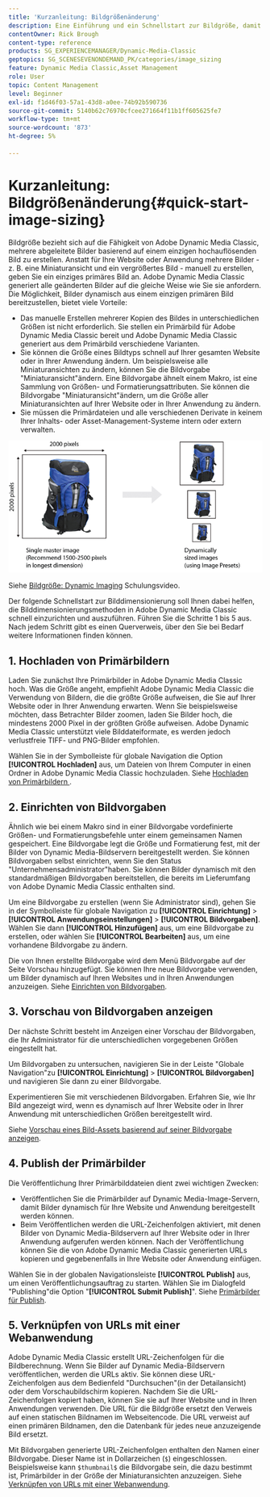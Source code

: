 ```yaml
---
title: 'Kurzanleitung: Bildgrößenänderung'
description: Eine Einführung und ein Schnellstart zur Bildgröße, damit Sie in Adobe Dynamic Media Classic schnell mit den Bildgrößetechniken arbeiten können.
contentOwner: Rick Brough
content-type: reference
products: SG_EXPERIENCEMANAGER/Dynamic-Media-Classic
geptopics: SG_SCENESEVENONDEMAND_PK/categories/image_sizing
feature: Dynamic Media Classic,Asset Management
role: User
topic: Content Management
level: Beginner
exl-id: f1d46f03-57a1-43d8-a0ee-74b92b590736
source-git-commit: 5140b62c76970cfcee271664f11b1ff605625fe7
workflow-type: tm+mt
source-wordcount: '873'
ht-degree: 5%

---
```


# Kurzanleitung: Bildgrößenänderung{#quick-start-image-sizing}

Bildgröße bezieht sich auf die Fähigkeit von Adobe Dynamic Media Classic, mehrere abgeleitete Bilder basierend auf einem einzigen hochauflösenden Bild zu erstellen. Anstatt für Ihre Website oder Anwendung mehrere Bilder - z. B. eine Miniaturansicht und ein vergrößertes Bild - manuell zu erstellen, geben Sie ein einziges primäres Bild an. Adobe Dynamic Media Classic generiert alle geänderten Bilder auf die gleiche Weise wie Sie sie anfordern. Die Möglichkeit, Bilder dynamisch aus einem einzigen primären Bild bereitzustellen, bietet viele Vorteile:

* Das manuelle Erstellen mehrerer Kopien des Bildes in unterschiedlichen Größen ist nicht erforderlich. Sie stellen ein Primärbild für Adobe Dynamic Media Classic bereit und Adobe Dynamic Media Classic generiert aus dem Primärbild verschiedene Varianten.
* Sie können die Größe eines Bildtyps schnell auf Ihrer gesamten Website oder in Ihrer Anwendung ändern. Um beispielsweise alle Miniaturansichten zu ändern, können Sie die Bildvorgabe &quot;Miniaturansicht&quot;ändern. Eine Bildvorgabe ähnelt einem Makro, ist eine Sammlung von Größen- und Formatierungsattributen. Sie können die Bildvorgabe &quot;Miniaturansicht&quot;ändern, um die Größe aller Miniaturansichten auf Ihrer Website oder in Ihrer Anwendung zu ändern.
* Sie müssen die Primärdateien und alle verschiedenen Derivate in keinem Ihrer Inhalts- oder Asset-Management-Systeme intern oder extern verwalten.

![Sie können mehrere abgeleitete Bilder mit unterschiedlicher Größe aus derselben Primärdatei mit hoher Auflösung erstellen.](/help/using/assets/is_derivative_sizes_popup.png)

Siehe [Bildgröße: Dynamic Imaging](https://s7d5.scene7.com/s7viewers/html5/VideoViewer.html?videoserverurl=https://s7d5.scene7.com/is/content/&amp;emailurl=https://s7d5.scene7.com/s7/emailFriend&amp;serverUrl=https://s7d5.scene7.com/is/image/&amp;config=Scene7SharedAssets/Universal_HTML5_Video&amp;contenturl=https://s7d5.scene7.com/skins/&amp;asset=S7tutorials/557_Image%20Sizing_converted%20renamed_Dynamic%20Imaging-AVS) Schulungsvideo.

Der folgende Schnellstart zur Bilddimensionierung soll Ihnen dabei helfen, die Bilddimensionierungsmethoden in Adobe Dynamic Media Classic schnell einzurichten und auszuführen. Führen Sie die Schritte 1 bis 5 aus. Nach jedem Schritt gibt es einen Querverweis, über den Sie bei Bedarf weitere Informationen finden können.

## 1. Hochladen von Primärbildern

Laden Sie zunächst Ihre Primärbilder in Adobe Dynamic Media Classic hoch. Was die Größe angeht, empfiehlt Adobe Dynamic Media Classic die Verwendung von Bildern, die die größte Größe aufweisen, die Sie auf Ihrer Website oder in Ihrer Anwendung erwarten. Wenn Sie beispielsweise möchten, dass Betrachter Bilder zoomen, laden Sie Bilder hoch, die mindestens 2000 Pixel in der größten Größe aufweisen. Adobe Dynamic Media Classic unterstützt viele Bilddateiformate, es werden jedoch verlustfreie TIFF- und PNG-Bilder empfohlen.

Wählen Sie in der Symbolleiste für globale Navigation die Option **[!UICONTROL Hochladen]** aus, um Dateien von Ihrem Computer in einen Ordner in Adobe Dynamic Media Classic hochzuladen. Siehe [Hochladen von Primärbildern ](uploading-master-images.md#uploading_master_images).

## 2. Einrichten von Bildvorgaben

Ähnlich wie bei einem Makro sind in einer Bildvorgabe vordefinierte Größen- und Formatierungsbefehle unter einem gemeinsamen Namen gespeichert. Eine Bildvorgabe legt die Größe und Formatierung fest, mit der Bilder von Dynamic Media-Bildservern bereitgestellt werden. Sie können Bildvorgaben selbst einrichten, wenn Sie den Status &quot;Unternehmensadministrator&quot;haben. Sie können Bilder dynamisch mit den standardmäßigen Bildvorgaben bereitstellen, die bereits im Lieferumfang von Adobe Dynamic Media Classic enthalten sind.

Um eine Bildvorgabe zu erstellen (wenn Sie Administrator sind), gehen Sie in der Symbolleiste für globale Navigation zu **[!UICONTROL Einrichtung]** > **[!UICONTROL Anwendungseinstellungen]** > **[!UICONTROL Bildvorgaben]**. Wählen Sie dann **[!UICONTROL Hinzufügen]** aus, um eine Bildvorgabe zu erstellen, oder wählen Sie **[!UICONTROL Bearbeiten]** aus, um eine vorhandene Bildvorgabe zu ändern.

Die von Ihnen erstellte Bildvorgabe wird dem Menü Bildvorgabe auf der Seite Vorschau hinzugefügt. Sie können Ihre neue Bildvorgabe verwenden, um Bilder dynamisch auf Ihren Websites und in Ihren Anwendungen anzuzeigen. Siehe [Einrichten von Bildvorgaben](setting-image-presets.md#setting_up_image_presets).

## 3. Vorschau von Bildvorgaben anzeigen

Der nächste Schritt besteht im Anzeigen einer Vorschau der Bildvorgaben, die Ihr Administrator für die unterschiedlichen vorgegebenen Größen eingestellt hat. 

Um Bildvorgaben zu untersuchen, navigieren Sie in der Leiste &quot;Globale Navigation&quot;zu **[!UICONTROL Einrichtung]** > **[!UICONTROL Bildvorgaben]** und navigieren Sie dann zu einer Bildvorgabe.

Experimentieren Sie mit verschiedenen Bildvorgaben. Erfahren Sie, wie Ihr Bild angezeigt wird, wenn es dynamisch auf Ihrer Website oder in Ihrer Anwendung mit unterschiedlichen Größen bereitgestellt wird.

Siehe [Vorschau eines Bild-Assets basierend auf seiner Bildvorgabe anzeigen](previewing-asset.md#previewing_an_image_asset_based_on_its_image_preset).

## 4. Publish der Primärbilder

Die Veröffentlichung Ihrer Primärbilddateien dient zwei wichtigen Zwecken:

* Veröffentlichen Sie die Primärbilder auf Dynamic Media-Image-Servern, damit Bilder dynamisch für Ihre Website und Anwendung bereitgestellt werden können.
* Beim Veröffentlichen werden die URL-Zeichenfolgen aktiviert, mit denen Bilder von Dynamic Media-Bildservern auf Ihrer Website oder in Ihrer Anwendung aufgerufen werden können. Nach der Veröffentlichung können Sie die von Adobe Dynamic Media Classic generierten URLs kopieren und gegebenenfalls in Ihre Website oder Anwendung einfügen.

Wählen Sie in der globalen Navigationsleiste **[!UICONTROL Publish]** aus, um einen Veröffentlichungsauftrag zu starten. Wählen Sie im Dialogfeld &quot;Publishing&quot;die Option &quot;**[!UICONTROL Submit Publish]**&quot;. Siehe [Primärbilder für Publish](publishing-master-images.md#publishing_master_images).

## 5. Verknüpfen von URLs mit einer Webanwendung

Adobe Dynamic Media Classic erstellt URL-Zeichenfolgen für die Bildberechnung. Wenn Sie Bilder auf Dynamic Media-Bildservern veröffentlichen, werden die URLs aktiv. Sie können diese URL-Zeichenfolgen aus dem Bedienfeld &quot;Durchsuchen&quot;(in der Detailansicht) oder dem Vorschaubildschirm kopieren. Nachdem Sie die URL-Zeichenfolgen kopiert haben, können Sie sie auf Ihrer Website und in Ihren Anwendungen verwenden. Die URL für die Bildgröße ersetzt den Verweis auf einen statischen Bildnamen im Webseitencode. Die URL verweist auf einen primären Bildnamen, den die Datenbank für jedes neue anzuzeigende Bild ersetzt.

Mit Bildvorgaben generierte URL-Zeichenfolgen enthalten den Namen einer Bildvorgabe. Dieser Name ist in Dollarzeichen (`$`) eingeschlossen. Beispielsweise kann `$thumbnail$` die Bildvorgabe sein, die dazu bestimmt ist, Primärbilder in der Größe der Miniaturansichten anzuzeigen. Siehe [Verknüpfen von URLs mit einer Webanwendung](linking-urls-web-application.md#linking_urls_to_your_web_application).
